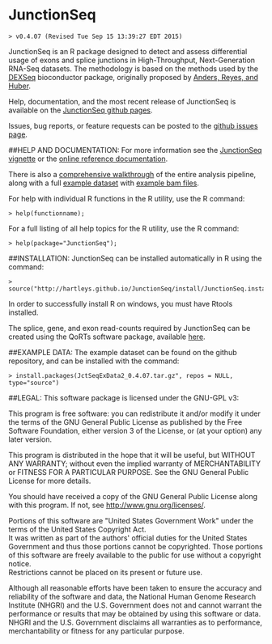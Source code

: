 # JunctionSeq
    > v0.4.07 (Revised Tue Sep 15 13:39:27 EDT 2015)

JunctionSeq is an R package designed to detect and assess 
differential usage of exons and splice junctions in High-Throughput, Next-Generation RNA-Seq datasets. 
The methodology is based on the methods used by the [DEXSeq](http://www.bioconductor.org/packages/release/bioc/html/DEXSeq.html) 
bioconductor package, originally proposed by [Anders, Reyes, and Huber](http://www.ncbi.nlm.nih.gov/pubmed/22722343).

Help, documentation, and the most recent release of JunctionSeq is available on the 
[JunctionSeq github pages](http://hartleys.github.io/JunctionSeq/index.html).

Issues, bug reports, or feature requests can be posted to the 
[github issues page](https://github.com/hartleys/JunctionSeq/issues).

##HELP AND DOCUMENTATION:
For more information see the [JunctionSeq vignette](http://hartleys.github.io/JunctionSeq/helpDocs/doc/JunctionSeq.pdf) or the 
[online reference documentation](http://dl.dropboxusercontent.com/u/103621176/JunctionSeq/helpDocs/Rhtml/index.html).

There is also a [comprehensive walkthrough](http://hartleys.github.io/JunctionSeq/helpDocs/doc/example-walkthrough.pdf) of 
the entire analysis pipeline, along with a full 
[example dataset](https://dl.dropboxusercontent.com/u/103621176/pipelineWalkthrough/QoRTsPipelineWalkthrough.zip) with 
[example bam files](https://dl.dropboxusercontent.com/u/103621176/pipelineWalkthrough/bamfiles.zip).

For help with individual R functions in the R utility, use the R 
command:

    > help(functionname);

For a full listing of all help topics for the R utility, use the R 
command: 

    > help(package="JunctionSeq");

##INSTALLATION:
JunctionSeq can be installed automatically in R using the command:

    > source("http://hartleys.github.io/JunctionSeq/install/JunctionSeq.install.R");

In order to successfully install R on windows, you must have Rtools installed.

The splice, gene, and exon read-counts required by JunctionSeq can be created 
using the QoRTs software package, available [here](http://hartleys.github.io/QoRTs/index.html).

##EXAMPLE DATA:
The example dataset can be found on the github repository, and can be 
installed with the command:
    
    > install.packages(JctSeqExData2_0.4.07.tar.gz", repos = NULL, type="source")

##LEGAL:
This software package is licensed under the GNU-GPL v3:

This program is free software: you can redistribute it and/or modify
it under the terms of the GNU General Public License as published by
the Free Software Foundation, either version 3 of the License, or
(at your option) any later version.

This program is distributed in the hope that it will be useful,
but WITHOUT ANY WARRANTY; without even the implied warranty of
MERCHANTABILITY or FITNESS FOR A PARTICULAR PURPOSE.  See the
GNU General Public License for more details.

You should have received a copy of the GNU General Public License
along with this program.  If not, see <http://www.gnu.org/licenses/>.

Portions of this software are "United States Government Work" 
under the terms of the United States Copyright Act.  
It was written as part of the authors' official duties for the 
United States Government and thus those portions cannot be 
copyrighted.  Those portions of this software are freely 
available to the public for use without a copyright notice.  
Restrictions cannot be placed on its present or future use.

Although all reasonable efforts have been taken to ensure the 
accuracy and reliability of the software and data, the National 
Human Genome Research Institute (NHGRI) and the U.S. Government 
does not and cannot warrant the performance or results that may 
be obtained by using this software or data.  NHGRI and the U.S. 
Government disclaims all warranties as to performance, 
merchantability or fitness for any particular purpose.
